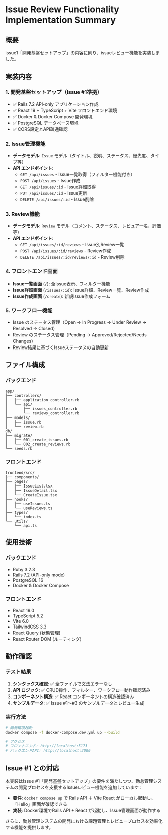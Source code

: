 # Issue Review Functionality Implementation Summary

## 概要
issue1「開発基盤セットアップ」の内容に則り、issueレビュー機能を実装しました。

## 実装内容

### 1. 開発基盤セットアップ（Issue #1準拠）
- ✅ Rails 7.2 API-only アプリケーション作成
- ✅ React 19 + TypeScript + Vite フロントエンド環境
- ✅ Docker & Docker Compose 開発環境
- ✅ PostgreSQL データベース環境
- ✅ CORS設定とAPI疎通確認

### 2. Issue管理機能
- **データモデル**: `Issue` モデル（タイトル、説明、ステータス、優先度、タイプ等）
- **API エンドポイント**:
  - `GET /api/issues` - Issue一覧取得（フィルター機能付き）
  - `POST /api/issues` - Issue作成
  - `GET /api/issues/:id` - Issue詳細取得
  - `PUT /api/issues/:id` - Issue更新
  - `DELETE /api/issues/:id` - Issue削除

### 3. Review機能
- **データモデル**: `Review` モデル（コメント、ステータス、レビュアー名、評価等）
- **API エンドポイント**:
  - `GET /api/issues/:id/reviews` - Issue別Review一覧
  - `POST /api/issues/:id/reviews` - Review作成
  - `DELETE /api/issues/:id/reviews/:id` - Review削除

### 4. フロントエンド画面
- **Issue一覧画面** (`/`): 全Issue表示、フィルター機能
- **Issue詳細画面** (`/issues/:id`): Issue詳細、Review一覧、Review作成
- **Issue作成画面** (`/create`): 新規Issue作成フォーム

### 5. ワークフロー機能
- Issue のステータス管理（Open → In Progress → Under Review → Resolved → Closed）
- Review のステータス管理（Pending → Approved/Rejected/Needs Changes）
- Review結果に基づくIssueステータスの自動更新

## ファイル構成

### バックエンド
```
app/
├── controllers/
│   ├── application_controller.rb
│   └── api/
│       ├── issues_controller.rb
│       └── reviews_controller.rb
├── models/
│   ├── issue.rb
│   └── review.rb
db/
├── migrate/
│   ├── 001_create_issues.rb
│   └── 002_create_reviews.rb
└── seeds.rb
```

### フロントエンド
```
frontend/src/
├── components/
├── pages/
│   ├── IssueList.tsx
│   ├── IssueDetail.tsx
│   └── CreateIssue.tsx
├── hooks/
│   ├── useIssues.ts
│   └── useReviews.ts
├── types/
│   └── index.ts
└── utils/
    └── api.ts
```

## 使用技術

### バックエンド
- Ruby 3.2.3
- Rails 7.2 (API-only mode)
- PostgreSQL 16
- Docker & Docker Compose

### フロントエンド
- React 19.0
- TypeScript 5.2
- Vite 6.0
- TailwindCSS 3.3
- React Query (状態管理)
- React Router DOM (ルーティング)

## 動作確認

### テスト結果
1. **シンタックス確認**: ✅ 全ファイルで文法エラーなし
2. **API ロジック**: ✅ CRUD操作、フィルター、ワークフロー動作確認済み
3. **コンポーネント構造**: ✅ React コンポーネントの構造確認済み
4. **サンプルデータ**: ✅ Issue #1〜#3 のサンプルデータとレビュー生成

### 実行方法
```bash
# 開発環境起動
docker compose -f docker-compose.dev.yml up --build

# アクセス
# フロントエンド: http://localhost:5173
# バックエンドAPI: http://localhost:3000
```

## Issue #1 との対応

本実装はIssue #1「開発基盤セットアップ」の要件を満たしつつ、勤怠管理システムの開発プロセスを支援するIssueレビュー機能を追加しています：

- **要件**: `docker compose up` で Rails API ＋ Vite React がローカル起動し、「Hello」画面が確認できる
- **実装**: Docker環境でRails API + React が起動し、Issue管理画面が動作する

さらに、勤怠管理システムの開発における課題管理とレビュープロセスを効率化する機能を提供します。
